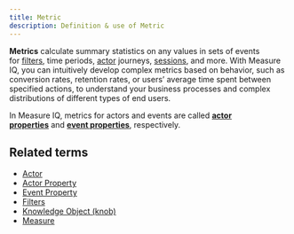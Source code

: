 ```yaml
---
title: Metric 
description: Definition & use of Metric 
---
```

**Metrics** calculate summary statistics on any values in sets of events for [filters](../filters), time periods, [actor](../actor) journeys, [sessions](../session), and more. With Measure IQ, you can intuitively develop complex metrics based on behavior, such as conversion rates, retention rates, or users’ average time spent between specified actions, to understand your business processes and complex distributions of different types of end users.

In Measure IQ, metrics for actors and events are called [**actor properties**](../actor-property) and [**event properties**](../event-property), respectively.

## Related terms

- [Actor](../actor)
- [Actor Property](../actor-property)
- [Event Property](../event-property)
- [Filters](../filters)
- [Knowledge Object (knob)](../knowledge-object-knob)
- [Measure](../measure)